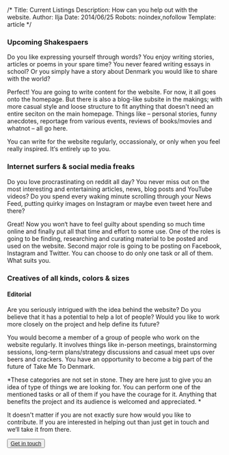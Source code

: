 /*
Title: Current Listings
Description: How can you help out with the website.
Author: Ilja
Date: 2014/06/25
Robots: noindex,nofollow
Template: article
*/

### Upcoming Shakespaers
Do you like expressing yourself through words? You enjoy writing stories, articles or poems in your spare time? You never feared writing essays in school? Or you simply have a story about Denmark you would like to share with the world?

Perfect! You are going to write content for the website. For now, it all goes onto the homepage. But there is also a blog-like subsite in the makings; with more casual style and loose structure to fit anything that doesn't need an entire seciton on the main homepage. Things like – personal stories, funny anecdotes, reportage from various events, reviews of books/movies and whatnot – all go here.

You can write for the website regularly, occassionaly, or only when you feel really inspired. It‘s entirely up to you.

### Internet surfers & social media freaks
Do you love procrastinating on reddit all day? You never miss out on the most interesting and entertaining articles, news, blog posts and YouTube videos? Do you spend every waking minute scrolling through your News Feed, putting quirky images on Instagram or maybe even tweet here and there? 

Great! Now you won‘t have to feel guilty about spending so much time online and finally put all that time and effort to some use. One of the roles is going to be finding, researching and curating material to be posted and used on the website. Second major role is going to be posting on Facebook, Instagram and Twitter. You can choose to do only one task or all of them. What suits you.

### Creatives of all kinds, colors & sizes



#### Editorial
Are you seriously intrigued with the idea behind the website? Do you believe that it has a potential to help a lot of people? Would you like to work more closely on the project and help define its future?

You would become a member of a group of people who work on the website regularly. It involves things like in-person meetings, brainstorming sessions, long-term plans/strategy discussions and casual meet ups over beers and crackers. You have an opportunity to become a big part of the future of Take Me To Denmark.


*These categories are not set in stone. They are here just to give you an idea of type of things we are looking for. You can perform one of the mentioned tasks or all of them if you have the courage for it. Anything that benefits the project and its audience is welcomed and appreciated. *

It doesn't matter if you are not exactly sure how would you like to contribute. If you are interested in helping out than just get in touch and we‘ll take it from there. 

<button class="button"><a href="mailto:editorial@takemetodenmark.com" title="Write us an email">Get in touch</button>




